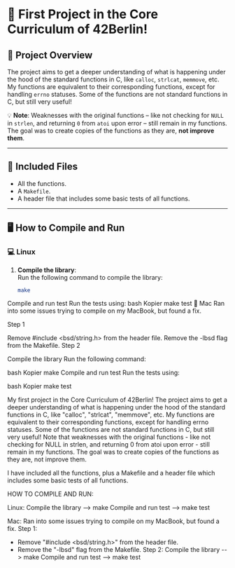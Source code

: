 # 🎉 **First Project in the Core Curriculum of 42Berlin!**

## 🚀 **Project Overview**  
The project aims to get a deeper understanding of what is happening under the hood of the standard functions in C, like `calloc`, `strlcat`, `memmove`, etc. My functions are equivalent to their corresponding functions, except for handling `errno` statuses. Some of the functions are not standard functions in C, but still very useful!  

💡 **Note**: Weaknesses with the original functions – like not checking for `NULL` in `strlen`, and returning `0` from `atoi` upon error – still remain in my functions. The goal was to create copies of the functions as they are, **not improve them**.

---

## 🧰 **Included Files**  
- All the functions.
- A `Makefile`.
- A header file that includes some basic tests of all functions.

---

## 🖥️ **How to Compile and Run**  

### 💻 **Linux**  
1. **Compile the library**:  
   Run the following command to compile the library:  
   ```bash
   make

Compile and run test
Run the tests using:
bash
Kopier
make test
🍏 Mac
Ran into some issues trying to compile on my MacBook, but found a fix.

Step 1

Remove #include <bsd/string.h> from the header file.
Remove the -lbsd flag from the Makefile.
Step 2

Compile the library
Run the following command:

bash
Kopier
make
Compile and run test
Run the tests using:

bash
Kopier
make test


My first project in the Core Curriculum of 42Berlin!
The project aims to get a deeper understanding of what is happening under the hood
of the standard functions in C, like "calloc", "strlcat", "memmove", etc.
My functions are equivalent to their corresponding functions, except for 
handling errno statuses.
Some of the functions are not standard functions in C, but still very useful!
Note that weaknesses with the original functions - like not checking for NULL in strlen, and
returning 0 from atoi upon error - still remain in my functions. The goal was to create
copies of the functions as they are, not improve them.

I have included all the functions, plus a Makefile and a header file which includes some basic tests of all functions.

HOW TO COMPILE AND RUN:

Linux:
Compile the library --> make
Compile and run test --> make test

Mac:
Ran into some issues trying to compile on my MacBook, but found a fix.
Step 1:
- Remove "#include <bsd/string.h>" from the header file.
- Remove the "-lbsd" flag from the Makefile.
Step 2:
Compile the library --> make
Compile and run test --> make test
